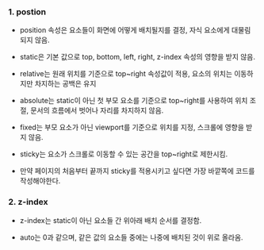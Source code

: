 ### 1. postion

- position 속성은 요소들이 화면에 어떻게 배치될지를 결정, 자식 요소에게 대물림 되지 않음.

- static은 기본 값으로 top, bottom, left, right, z-index 속성의 영향을 받지 않음.

- relative는 원래 위치를 기준으로 top~right 속성값이 적용, 요소의 위치는 이동하지만 차지하는 공백은 유지

- absolute는 static이 아닌 첫 부모 요소를 기준으로 top~right를 사용하여 위치 조절, 문서의 흐름에서 벗어나 자리를 차지하지 않음.

- fixed는 부모 요소가 아닌 viewport를 기준으로 위치를 지정, 스크롤에 영향을 받지 않음.

- sticky는 요소가 스크롤로 이동할 수 있는 공간을 top~right로 제한시킴. 

- 만약 페이지의 처음부터 끝까지 sticky를 적용시키고 싶다면 가장 바깥쪽에 코드를 작성해야한다.

### 2. z-index

- z-index는 static이 아닌 요소들 간 위아래 배치 순서를 결정함.

- auto는 0과 같으며, 같은 값의 요소들 중에는 나중에 배치된 것이 위로 올라옴.
